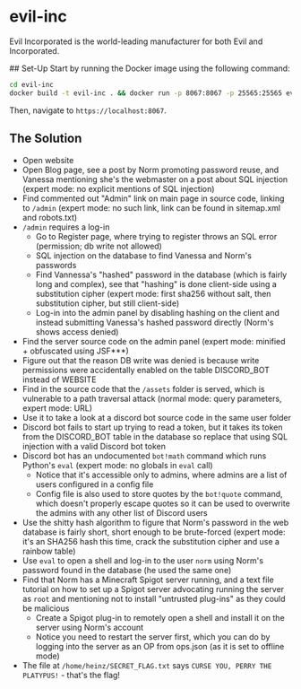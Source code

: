 # evil-inc
Evil Incorporated is the world-leading manufacturer for both Evil and Incorporated.

## Set-Up
Start by running the Docker image using the following command:
```sh
cd evil-inc
docker build -t evil-inc . && docker run -p 8067:8067 -p 25565:25565 evil-inc
```
Then, navigate to `https://localhost:8067`.

## The Solution
- Open website
- Open Blog page, see a post by Norm promoting password reuse, and Vanessa mentioning she's the webmaster on a post about SQL injection (expert mode: no explicit mentions of SQL injection)
- Find commented out "Admin" link on main page in source code, linking to `/admin` (expert mode: no such link, link can be found in sitemap.xml and robots.txt)
- `/admin` requires a log-in
  - Go to Register page, where trying to register throws an SQL error (permission; db write not allowed)
  - SQL injection on the database to find Vanessa and Norm's passwords
  - Find Vannessa's "hashed" password in the database (which is fairly long and complex), see that "hashing" is done client-side using a substitution cipher (expert mode: first sha256 without salt, then substitution cipher, but still client-side)
  - Log-in into the admin panel by disabling hashing on the client and instead submitting Vanessa's hashed password directly (Norm's shows access denied)
- Find the server source code on the admin panel (expert mode: minified + obfuscated using JSF***)
- Figure out that the reason DB write was denied is because write permissions were accidentally enabled on the table DISCORD_BOT instead of WEBSITE
- Find in the source code that the `/assets` folder is served, which is vulnerable to a path traversal attack (normal mode: query parameters, expert mode: URL)
- Use it to take a look at a discord bot source code in the same user folder
- Discord bot fails to start up trying to read a token, but it takes its token from the DISCORD_BOT table in the database so replace that using SQL injection with a valid Discord bot token
- Discord bot has an undocumented `bot!math` command which runs Python's `eval` (expert mode: no globals in `eval` call)
  - Notice that it's accessible only to admins, where admins are a list of users configured in a config file
  - Config file is also used to store quotes by the `bot!quote` command, which doesn't properly escape quotes so it can be used to overwrite the admins with any other list of Discord users
- Use the shitty hash algorithm to figure that Norm's password in the web database is fairly short, short enough to be brute-forced (expert mode: it's an SHA256 hash this time, crack the substitution cipher and use a rainbow table)
- Use `eval` to open a shell and log-in to the user `norm` using Norm's password found in the database (he used the same one)
- Find that Norm has a Minecraft Spigot server running, and a text file tutorial on how to set up a Spigot server advocating running the server as `root` and mentioning not to install "untrusted plug-ins" as they could be malicious
  - Create a Spigot plug-in to remotely open a shell and install it on the server using Norm's account
  - Notice you need to restart the server first, which you can do by logging into the server as an OP from ops.json (as it is set to offline mode)
- The file at `/home/heinz/SECRET_FLAG.txt` says `CURSE YOU, PERRY THE PLATYPUS!` - that's the flag!
